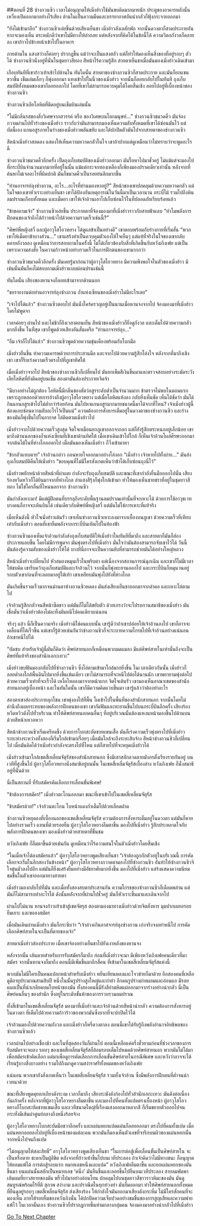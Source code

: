##ตอนที่ 28 ซ่างกวนซิว
เวลาไม่อนุญาตให้เมิ่งฮ่าวใช้มันขบคิดมากมายนัก ประตูของอาคารหลังนั้นเหวี่ยงเปิดออกมาอย่างไร้เสียง ด้านในเป็นความมืดและบรรยากาศอันน่ากลัวก็ฟุ้งกระจายออกมา

“ยังไม่เข้ามาอีก” ซ่างกวนซิวเอ่ยขึ้นด้วยเสียงเย็นชา เมิ่งฮ่าวลังเลสักพัก จากนั้นดวงตาก็สาดประกายอันยากจะมองเห็น ตระหนักดีว่าเขาไม่มีทางให้ล่าถอย แต่หลังจากที่คิดได้ในข้อนี้ได้ ความวิตกกังวลก็คลายลง เขาก้าวไปข้างหน้าเข้าไปในอาคาร

ภายด้านใน แสงสว่างก็ค่อยๆ ปรากฎขึ้น แม้ว่าจะเป็นแสงสลัว แต่ก็ทำให้มองเห็นสิ่งของที่อยู่รอบๆ ตัวได้ ซ่างกวนซิวนั่งอยู่ที่นั่นในชุดยาวสีทอง สีหน้าไร้ความรู้สึก สายตาเย็นชาเมื่อมันมองเมิ่งฮ่าวเดินเข้ามา

เกือบทันทีที่เขาก้าวเท้าเข้าไปด้านใน ทันใดนั้น สายตาของซ่างกวนซิวก็สาดประกาย และมันก็ยกแขนขวาขึ้น เข็มเล่มเล็กๆ ก็พุ่งออกมา แทงเข้าไปในนิ้วของเมิ่งฮ่าว จากนั้นก็ลอยกลับไปในทันที ถุงเก็บสมบัติทั้งหมดของเขาก็ลอยออกไป โดยที่เขาไม่สามารถควบคุมได้โดยสิ้นเชิง ลอยไปอยู่ที่เบื้องหน้าของซ่างกวนซิว

ซ่างกวนซิวเลียโลหิตที่ติดอยู่บนเข็มบินเล่มนั้น

“ไม่มีกลิ่นรสของสิ่งวิเศษจากสวรรค์ หรือ ของวิเศษบนโลกมนุษย์…” ซ่างกวนซิวขมวดคิ้ว มันจ้องกวาดผ่านไปทั่วร่างของเมิ่งฮ่าว ราวกับว่ามันสามารถมองเห็นความลับทั้งหมดที่เขาได้ซ่อนมันไว้ แต่บัดนี้เอง แกนอสูรภายในร่างของเมิ่งฮ่าวพลันขยับ และได้ปกปิดตัวมันไปจากสายตาของซ่างกวนซิว

สีหน้าเมิ่งฮ่าวสลดลง แสดงให้เห็นความหวาดกลัวในใจ เขาอ้าปากแต่ดูเหมือนว่าไม่ทราบว่าจะพูดอะไรดี

ซ่างกวนซิวขมวดคิ้วอีกครั้ง เปืดถุงเก็บสมบัติของเมิ่งฮ่าวออกมา มันรื้อหาไปมาชั่วครู่ ไม่แม้แต่จะมองไปที่กระบี่บินจำนวนมากมายที่อยู่ในนั้น แม้แต่กระจกทองเหลืองก็เพียงมองปราดเดียวเท่านั้น หลังจากที่ค้นหาไม่เจออะไรที่ผิดปกติ มันก็ขมวดคิ้วเป็นรอยย่นลึกมากขึ้น

“ท่านอาจารย์ลุงซ่างกวน, อะไร…อะไรที่ท่านมองหาอยู่?” สีหน้าของเขาปกคลุมด้วยความหวาดกลัว แต่ในใจของเขาหัวเราะอย่างเย็นชา เขาได้ป้องกันเหตุการณ์ในวันนี้มาเป็นเวลานาน กระบี่ไม้ รวมไปถึงหินลมปราณเกือบทั้งหมด และเม็ดยา เขาให้เจ้าอ้วนเอาไปเก็บซ่อนไว้ในที่ปลอดภัยเรียบร้อยแล้ว

“ข้าขอถามเจ้า” ซ่างกวนซิวเอ่ยขึ้น ประกายตาที่จ้องมองมาที่เมิ่งฮ่าวราวกับสายฟ้าแลบ “ทำไมพลังการฝึกตนของเจ้าถึงได้ก้าวหน้าไปด้วยความรวดเร็วเช่นนี้?”

“ศิษย์พี่หญิงสวี่ และผู้อาวุโสโอวหยาง ได้ดูแลข้าเป็นอย่างดี” เขาตอบพร้อมกับร่างกายที่เริ่มสั่น “พวกเขาให้เม็ดยาข้าบางส่วน…” เขาแสร้งทำเป็นควบคุมตัวเองให้ใจเย็นๆ แต่แท้ที่จริงในใจของเขากลับคลายกังวลลง ดูเหมือนว่าการสอบถามในครั้งนี้ ไม่ได้เกี่ยวข้องกับสิ่งที่เกิดขึ้นกับหวังเถิงเฟย แต่เป็นเพราะความสงสัย ในความก้าวหน้าอย่างรวดเร็วในการฝึกตนของเขามากกว่า

ซ่างกวนซิวขมวดคิ้วอีกครั้ง มันเคยรู้มาก่อนว่าผู้อาวุโสโอวหยาง มีความพึงพอใจในตัวของเมิ่งฮ่าว มิเช่นนั้นมันก็คงไม่สอบถามเมิ่งฮ่าวแบบผ่อนปรนเช่นนี้

ทันใดนั้น เสียงของหานจงก็ลอยเข้ามาจากด้านนอก

“ขอรายงานต่อท่านอาจารย์ลุงซ่างกวน ถ้ำแห่งเซียนของเมิ่งฮ่าวไม่มีอะไรเลย”

“เจ้าไปได้แล้ว” ซ่างกวนซิวตอบไป มันนั่งใคร่ครวญอยู่เป็นนานเมื่อหานจงจากไป จ้องมองมาที่เมิ่งฮ่าวโดยไม่พูดจา

เวลาค่อยๆ ผ่านไป และไม่ช้าก็ถึงเวลาตอนเย็น สีหน้าของเมิ่งฮ่าวก็ยิ่งดูกังวล และเต็มไปด้วยความกลัวมากยิ่งขึ้น ในที่สุด เขาก็พูดด้วยเสียงอันสั่นเครือ “ท่านอาจารย์ลุง…”

“อืม เจ้าก็ไปได้แล้ว” ซ่างกวนซิวพูดด้วยความขุ่นเคืองพร้อมกับโบกมือ

เมิ่งฮ่าวยืนขึ้น ทำความเคารพด้วยการประสานมือ และจากไปด้วยความรู้สึกโล่งใจ หลังจากที่มาถึงเชิงเขา เขาก็รีบเร่งความเร็วตรงไปที่ภูเขาทิศใต้

เมื่อเมิ่งฮ่าวจากไป สีหน้าของซ่างกวนซิวก็เปลี่ยนไป มันยกเข็มสีเงินขึ้นมาและตรวจสอบอย่างระมัดระวัง เลียโลหิตที่ยังติดอยู่บนเข็ม สองตามันส่องประกายเจิดจ้า

“มีบางอย่างไม่ถูกต้อง โลหิตนี้มีกลิ่นของสัตว์อสูรระดับต่ำเป็นจำนวนมาก ข้าตรวจไม่พบในตอนแรก เพราะถูกหลอกด้วยการอ้างถึงผู้อาวุโสโอวหยาง แต่เมื่อโลหิตแห้งลง กลับยิ่งเห็นชัด เห็นได้ชัดว่า มันได้กินแกนอสูรเข้าไปไม่ต่ำกว่าร้อยก้อน มันไปหาแกนอสูรมากมายขนาดนี้มาได้จากที่ไหน? เจ้าเมิ่งฮ่าวผู้นี้ต้องแอบซ่อนความลับอะไรไว้เป็นแน่” ความต้องการสังหารเต็มอยู่ในดวงตาของซ่างกวนซิว และร่างของมันก็พุ่งขึ้นไปในอากาศ ไล่ติดตามเมิ่งฮ่าวไป

เมิ่งฮ่าวจากไปด้วยความเร็วสูงสุด จิตใจเหมือนยกภูเขาออกจากอก แต่ก็ยังรู้สึกตระหนกอยู่เล็กน้อย เขามาถึงด้านนอกของถ้ำแห่งเซียนที่เชิงเขาด้านทิศใต้ เมื่อเขาเดินเข้าไปใกล้ ก็เห็นเจ้าอ้วนโผล่ศีรษะออกมาจากต้นไม้ในที่ห่างไกลออกไป เมื่อมันมองเห็นเมิ่งฮ่าว ก็วิ่งเข้ามาหา

“ข้ากลัวแทบตาย” เจ้าอ้วนกล่าว ถอนหายใจออกมาอย่างโล่งอก “เมิ่งฮ่าว เจ้าหายไปทั้งบ่าย…” มันส่งถุงเก็บสมบัติคืนให้เมิ่งฮ่าว “ขอบคุณที่ไม่มีใครสังเกตเห็นว่าข้าได้เก็บซ่อนถุงนี่ไว้”

เมิ่งฮ่าวพยักหน้าด้วยสีหน้าที่ผ่าเผย กำลังจะรับถุงเก็บสมบัติ และขณะที่เขากำลังยื่นมือออกไปนั้น เสียงร้องหวีดหวิวก็ได้ยินมาจากที่ห่างไกล ลำแสงสีรุ้งก็พุ่งใกล้เข้ามา ทำให้มองเห็นชายชราที่อยู่ในชุดยาวสีทอง ไม่ใช่ใครอื่นที่ไหนนอกจาก ซ่างกวนซิว

มันกำลังเหาะมา! มีแต่ผู้ฝึกตนที่บรรลุถึงระดับพื้นฐานลมปราณเท่านั้นที่จะเหาะได้ ด้วยการใช้อาวุธเวท บางคนก็อาจจะเหินบินได้ เช่นเดียวกับศิษย์พี่หญิงสวี่ แต่มันไม่ใช่การเหาะที่แท้จริง

เมื่อเห็นดังนี้ หัวใจเมิ่งฮ่าวเต้นรัว เขาเห็นซ่างกวนซิวเหาะลงมาจากเบื้องบนภูเขา ด้วยความเร็วที่เทียบเท่ากับเมิ่งฮ่าว ตอนที่เขายืมพลังจากกระบี่บินเหินไปในท้องฟ้า

ซ่างกวนซิวมองเห็นเจ้าอ้วนกำลังส่งถุงเก็บสมบัติให้เมิ่งฮ่าวในทันทีที่มาถึง และสายตาก็มันก็ส่องประกายแลบขึ้น โดยไม่มีการพูดจา มันพุ่งตรงไปที่เมิ่งฮ่าว มั่นใจว่ามันต้องสามารถจับเขาไว้ได้ วันนี้ มันต้องรู้ความลับของเมิ่งฮ่าวให้ได้ บางทีนี่อาจจะเป็นความลับที่สามารถช่วยมันได้อย่างใหญ่หลวง

สีหน้าเมิ่งฮ่าวเปลี่ยนไป หัวสมองหมุนเร็วในพริบตา แต่เนื่องจากสถานการณ์ฉุกเฉิน และเขาก็ไม่มีเวลาให้ขบคิด เขารีบคว้าถุงเก็บสมบัติและเจ้าอ้วนไว้ จากนั้นก็พุ่งทะยานออกไป และกระบี่บินก็หมุนวนอยู่รอบตัวเขาก่อนที่จะลอยมาอยู่ใต้เท้า เขาเหยียบมันพุ่งไปยังที่ห่างไกล

มันเกิดขึ้นรวดเร็วมากจนม่านตาซ่างกวนซิวหดลง มันส่งเสียงเย็นชาออกมาจากลำคอ และเหาะไล่ตามไป

เจ้าอ้วนรู้สึกกลัวจนสีหน้าซีดขาว แต่มันก็ไม่ได้ขยับตัว ด้วยเกรงว่าจะไปรบกวนสมาธิของเมิ่งฮ่าว มันเชื่อมั่นว่าเมิ่งฮ่าวต้องไม่ละทิ้งมันหนีไปคนเดียวแน่นอน

จริงๆ แล้ว นี่ก็เป็นความจริง เมิ่งฮ่าวมิใช่คนแบบนั้น เขารู้ดีว่าถ้าเขาปล่อยให้เจ้าอ้วนลงไป เขาก็อาจจะเคลื่อนที่ได้เร็วขึ้น แต่เขาก็รู้ด้วยเช่นกันว่าซ่างกวนซิวก็จะระบายความโกรธไปที่เจ้าอ้วนอย่างแน่นอน ถ้าเขาหนีไปได้

“บัดซบ สำหรับเจ้าผู้นี้มันก็คิดว่า ศิษย์สายนอกก็เหมือนพวกมดแมลง มีแต่ศิษย์สายในเท่านั้นถึงจะเป็นศิษย์ที่แท้จริงของสำนักเอกะเทวะ”

เมิ่งฮ่าวขบฟันมองกลับไปที่ซ่างกวนซิว ซึ่งไล่ตามเข้ามาใกล้มากยิ่งขึ้น ในเวลาเดียวกันนั้น เมิ่งฮ่าวก็ลอยต่ำลงใกล้พื้นดินไปมากยิ่งขึ้นเช่นเดียว เขาไม่สามารถที่จะหนีไปต่อได้นานนัก เขาพยายามพุ่งต่อไปด้วยความเร็วเท่าที่จะเร็วได้ เหงื่อไหลลงมาจากหน้าผาก จิตใจเต้นรัว เขามองเห็นอาณาเขตของสำนักสายนอกอยู่เบื้องหน้า และในทันใดนั้น เขาก็มีความคิดแวบขึ้นมา เขารู้แล้วว่าต้องทำอะไร

สองตาเขาส่องประกายลุกโชน เขาพุ่งลงไปที่พื้น โผเข้าไปในพื้นที่ของสำนักสายนอก จากนั้นโดยไม่คำนึงถึงผลกระทบของพลังการฝึกตนของเขา เขากัดฟันและทะยานขึ้นไปบนกระบี่บินอีกครั้ง เสียงร้องหวีดหวิวดังไปทั่วบริเวณ ทำให้ศิษย์สายนอกคนอื่นๆ ที่อยู่บริเวณนั้นต้องแหงนหน้ามองขึ้นไปด้านบนด้วยสีหน้าเหวอหวา

สีหน้าซ่างกวนซิวเริ่มเครียดขึ้ง ด้วยการโบกสะบัดชายแขนเสื้อ มันก็เร่งความเร็วพุ่งตรงไปที่เมิ่งฮ่าว ระยะห่างระหว่างทั้งสองก็เริ่มใกล้เข้ามาเรื่อยๆ เมื่อมันใกล้จะถึงระยะสิบจ้าง สีหน้าซ่างกวนซิวก็เปลี่ยนไป เมื่อมันคิดได้ว่าเมิ่งฮ่าวกำลังจะตรงไปที่ไหน แต่ก็สายไปที่จะหยุดเมิ่งฮ่าวได้

เมิ่งฮ่าวเข้ามาใกล้เขตสี่เหลี่ยมจัตุรัสของสำนักสายนอก ซึ่งมีเสาสลักลวดลายมังกรตั้งเรียงรายกันอยู่ บนเวทีที่สูงขึ้นไป ผู้อาวุโสโอวหยางนั่งสมาธิอยู่บนนั้น ในเขตสี่เหลี่มจัตุรัสเบื้องล่าง หวังเถิงเฟย ก็นั่งสมาธิอยู่ที่นั่นด้วย

นี่เป็นสถานที่ ที่รับสมัครคัดเลือกการเลื่อนขั้นพิเศษ!

“ข้าต้องการสมัคร!” เมิ่งฮ่าวตะโกนออกมา ขณะที่เขาเข้าไปในเขตสี่เหลี่ยมจัตุรัส

“ข้าสมัครด้วย!” เจ้าอ้วนตะโกน ใบหน้าแดงก่ำเต็มไปด้วยเลือดฝาด

ซ่างกวนซิวหยุดลงที่เบื้องนอกของเขตสี่เหลี่ยมจัตุรัส ความต้องการสังหารเต็มอยู่ในดวงตา แต่มันก็หายไปอย่างรวดเร็ว แทนที่ด้วยรอยยิ้ม ผู้อาวุโสโอวหยางลืมตาขึ้น มองไปที่เมิ่งฮ่าว รู้สึกประหลาดใจกับพลังการฝึกตนของเขา มองเมิ่งฮ่าวด้วยสายตาที่ชื่นชม

หวังเถิงเฟย ก็ลืมตาขึ้นด้วยเช่นกัน ดูเหมือนว่าไร้ความสนใจในตัวเมิ่งฮ่าวโดยสิ้นเชิง

“ในเมื่อเจ้าได้ลงสมัครแล้ว” ผู้อาวุโสโอวหยางพูดเสียงเย็นชา “เจ้าต้องถูกกักตัวอยู่ในบริเวณนี้ การคัดเลือกจะเริ่มในอีกสองวันข้างหน้า" ผู้อาวุโสโอวหยางกวาดตามองไปที่ซ่างกวนซิว อันทำให้ซ่างกวนซิวจิใจขุ่นมัวลงไปอีก แต่มันก็ยิ่งแสร้งยิ้มอย่างมีอัธยาศัยมากยิ่งขึ้น มองไปที่เมิ่งฮ่าว แสร้งแสดงความนิยมชมชื่นในตัวเขาออกมาทางสายตา

เมิ่งฮ่าวมองกลับไปที่มัน และเมื่อทั้งสองสบตาประสานกัน ความโกรธของซ่างกวนซิวก็เดือดพล่าน แต่มันก็ไม่สามารถทำอะไรได้ ดังนั้นหลังจากที่ผ่านไปชั่วครู่ มันก็หัวเราะขึ้นมาและเดินจากไป

ผ่านไปไม่นาน หานจงก้าวเท้าเข้าสู่เขตจัตรุส สองตามองมาทางเมิ่งฮ่าวด้วยจิตสังหาร มุมปากเผยอรอยยิ้มเยาะ และขอลงสมัคร

เมื่อมันเดินผ่านเมิ่งฮ่าว มันก็กระซิบว่า “เจ้าล่วงเกินอาสจารย์ลุงซ่างกวน เก่งจริงจงอย่าหนีไป การคัดเลือกศิษย์สายในจะเป็นที่ตายของเจ้า”

สายตาเมิ่งฮ่าวส่องประกาย เมื่อเขาจ้องอย่างเย็นชาไปยังเงาหลังของหานจง

หลังจากนั้น เส้นตายสำหรับการรับสมัครก็มาถึง ก่อนที่เมิ่งฮ่าวจะมา มีเพียงหวังเถิงเฟยคนเดียวที่มาสมัคร จากนั้นหานจงก็มาถึง ตอนนี้มีเพิ่มขึ้นมาอีกสี่คน ที่เข้ามาในเขตสี่เหลี่ยมจัตุรัสแห่งนี้

พวกมันไม่มีใครเป็นคนแปลกหน้าสำหรับเมิ่งฮ่าว หยิ่นเทียนหลงและโจวข่ายก็มาด้วย อีกสองคนที่เหลือดูมีอายุประมาณสามสิบปี หนึ่งในนั้นรูปร่างสูงใหญ่และกำยำ อีกคนรูปร่างผ่ายผอมและอ่อนแอ มีรอยแผลเป็นที่น่าเกลียดบนใบหน้าของมัน ทั้งสองคนนี้มีรังสีอำมหิตแผ่ออกมาจากร่างอย่างน่ากลัว นี่เป็นศิษย์คนอื่นๆ ของสำนัก ซึ่งอยู่ในระดับขั้นห้าของการรวบรวมลมปราณ

ทั้งสี่เข้ามาในเขตสี่เหลี่ยมจัตุรัส มองมาที่เมิ่งฮ่าวและเจ้าอ้วนด้วยสีหน้าน่ากลัว ความต้องการสังหารอยู่ในดวงตา ที่เต็มไปด้วยความก้าวร้าวของพวกมันซึ่งยากที่จะปกปิดไว้ได้

เจ้าอ้วนมองไปด้วยความกังวล และเมิ่งฮ่าวก็หรี่ดวงตาลง ตอนนี้เขาได้รับรู้ถึงพลังอำนาจอิทธิพลของซ่างกวนซิวแล้ว

เวลาผ่านไปอย่างเชื่องช้า และในที่สุดสองวันก็ผ่านไป ตอนนี้เหลือแค่ครึ่งชั่วยามก่อนที่ช่วงวลาของการรับสมัครจะจบลง รอบๆ ของเขตสี่เหลี่ยมจัตุรัสก็ล้อมรอบเต็มไปหมดด้วยศิษย์สายนอก พวกมันไม่ได้มาเพื่อสมัครเข้าคัดเลือก แต่มาเพื่อดูการคัดเลือกการเลื่อนขั้นศิษย์สายในกรณีพิเศษ และหวังว่าอาจจะได้เรียนรู้บางสิ่งบางอย่าง รวมไปถึงมาดูความสง่าราศรีทั้งหมดของหวังเถิงเฟย 

แน่นอน พวกเขายังสังเกตเห็นว่า ในเขตสี่เหลี่ยมจัตุรัส รวมทั้งเจ้าอ้วน ซึ่งมีพลังการฝึกตนที่ต่ำจนน่าเวทนาด้วย

ขณะที่เสียงพูดคุยถกเถียงดังระงม เวลาก็มาถึง เสียงระฆังดังก้องไปทั่วสำนักเอกะเทวะ มันดังต่อเนื่องกันเก้าครั้ง หลังจากที่ผู้อาวุโสโอวหยางลืมตาขึ้น และมองไปที่คนทั้งแปดตรงเบื้องหน้า ผู้อาวุโสโอวหยางก็โบกสะบัดชายแขนเสื้อ และเวทีขนาดใหญ่ที่เรืองแสงออกมาหลากสี ก็เริ่มขยายตัวออกไปจนกระทั่งมีเส้นผ่าศูนย์กลางถึงหนึ่งร้อยจ้าง

ผู้อาวุโสโอวหยางโบกสะบัดมือขวาอีกครั้ง และแผ่นหยกแปดแผ่นก็ลอยออกมา ตรงไปที่คนทั้งแปด เมื่อแผ่นหยกลอยลงไปอยู่ที่เบื้องหน้าของแต่ละคน พวกมันก็มองเห็นตัวเลขที่จารึกบนผิวของแผ่นหยกนั้น จากหนึ่งไปจนถึงแปด

“ไม่อนุญาตให้สละสิทธิ์” อาวุโสโอวหยางพูดเสียงเย็นชา “ในการต่อสู้เพื่อเลื่อนขั้นเป็นศิษย์สายใน จะเป็นหรือตาย ชะตาเป็นผู้ลิขิต หลังจากที่ก้าวเท้าขึ้นไปบนเวทีประลอง ถ้าเจ้าคิดว่าไม่มีทางชนะ ก็อนุญาตให้ยอมแพ้ได้ การต่อสู้รอบแรก หมายเลขหนึ่งและแปด”
หวังเถิงเฟยลืมตาขึ้น และยกแผ่นหยกของมันขึ้นมา บนแผ่นนั้นสลักเป็นหมายเลข ‘หนึ่ง’ มันยืนขึ้นและลอยขึ้นไปยืนบนเวทีประลอง สายลมพัดพาเส้นผมที่ยาวสยายของมัน พริ้วไปมาอย่างอ่อนโยน ปกคลุมไปบนชุดยาวสีขาวราวหิมะของมัน มันดูสมบูรณ์พร้อมไร้ที่ติ สุภาพ สง่างาม และปราณีตในทุกท่วงท่า มันยิ้มออกมา ทำให้ศิษย์สายนอกทั้งหมดที่ยืนดูอยู่รอบๆ เขตสี่เหลี่ยมจัตุรัส ส่งเสียงร้อง ให้กำลังใจมันออกมาเสียงดังกระหึ่ม ไม่มีใครสักคนที่จะมองเห็น ภายใต้รอยยิ้มของหวังเถิงนั้น ได้ปกปิดความเจ็บปวดอย่างขมขื่นของการสูญเสียและความพ่ายแพ้ไว้
ในเวลานั้นเอง ซ่างกวนซิวก็ปรากฎกายขึ้นท่ามกลางกลุ่มคน จ้องมองมาอย่างน่ากลัวไปที่เมิ่งฮ่าว


[Go To Next Chapter]( ./29.md)